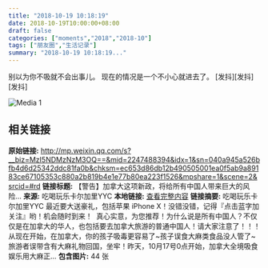 ```yaml
---
title: "2018-10-19 10:18:19"
date: 2018-10-19T10:00:00+08:00
draft: false
categories: ["moments","2018","2018-10"]
tags: ["朋友圈","生活记录"]
summary: "2018-10-19 10:18:19..."
---
```


别以为你不吸就不会出事儿。
现在的情况是一个不小心就进去了。
[发抖][发抖][发抖]

![Media 1](/Moments/photos/2018-10-19/201810191018190.jpg)

## 相关链接

**原始链接:** http://mp.weixin.qq.com/s?__biz=MzI5NDMzNzM3OQ==&mid=2247488394&idx=1&sn=040a945a526bfb4d6d25342ddc81fa0b&chksm=ec653d86db12b490505001ea0f5ab9a89183ce67105353c880a2b819b4e1e77b80ea223f1526&mpshare=1&scene=2&srcid=#rd
**链接标题:** 【警告】加拿大这项新政，将给所有中国人带来巨大的风险...
**来源:** 吃喝玩乐卡尔加里YYC
**本地链接:** [查看完整内容](/link_content/2018/10/2018-10-19/link_content/)
**链接摘要:** 吃喝玩乐卡尔加里YYC 最近要大送豪礼，包括苹果 iPhone X！没错没错，记得『点击蓝字加关注』哟！机会随时到来！  真心实意，为您推荐！为什么说是所有中国人？不仅仅是在加拿大的华人，也包括要去加拿大旅游的普通中国人！请大家注意了！！！从现在开始，在加拿大，你的孩子吸毒更容易了~孩子误食大麻类食品没人管了~旅游者误带含有大麻礼物回国，坐牢！昨天，10月17号0点开始，加拿大全境吸食娱乐用大麻正...
**包含图片:** 44 张

